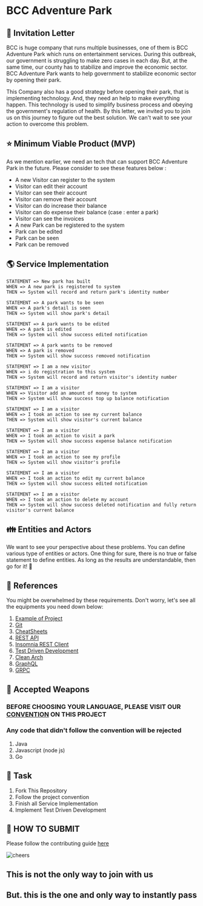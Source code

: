 # BCC Adventure Park

## :love_letter: <b>Invitation Letter</b>

BCC is huge company that runs multiple businesses, one of them is BCC Adventure Park which runs on entertainment
services. During this outbreak, our government is struggling to make zero cases in each day. But, at the same time, our
county has to stabilize and improve the economic sector. BCC Adventure Park wants to help government to stabilize
economic sector by opening their park.

This Company also has a good strategy before opening their park, that is implementing technology. And, they need an help
to make everything happen. This technology is used to simplify business process and obeying the government's regulation
of health. By this letter, we invited you to join us on this journey to figure out the best solution. We can't wait to
see your action to overcome this problem.

## :star: <b>Minimum Viable Product (MVP)</b>

As we mention earlier, we need an tech that can support BCC Adventure Park in the future. Please consider to see these
features below :

* A new Visitor can register to the system
* Visitor can edit their account
* Visitor can see their account
* Visitor can remove their account
* Visitor can do increase their balance
* Visitor can do expense their balance (case : enter a park)
* Visitor can see the invoices
* A new Park can be registered to the system
* Park can be edited
* Park can be seen
* Park can be removed

## :earth_americas: <b>Service Implementation</b>

```
STATEMENT => New park has built
WHEN => A new park is registered to system
THEN => System will record and return park's identity number

STATEMENT => A park wants to be seen
WHEN => A park's detail is seen
THEN => System will show park's detail

STATEMENT => A park wants to be edited
WHEN => A park is edited
THEN => System will show success edited notification

STATEMENT => A park wants to be removed
WHEN => A park is removed
THEN => System will show success removed notification

STATEMENT => I am a new visitor
WHEN => i do registration to this system
THEN => System will record and return visitor's identity number

STATEMENT => I am a visitor
WHEN => Visitor add an amount of money to system
THEN => System will show success top up balance notification

STATEMENT => I am a visitor
WHEN => I took an action to see my current balance
THEN => System will show visitor's current balance

STATEMENT => I am a visitor
WHEN => I took an action to visit a park
THEN => System will show success expense balance notification

STATEMENT => I am a visitor
WHEN => I took an action to see my profile
THEN => System will show visitor's profile 

STATEMENT => I am a visitor
WHEN => I took an action to edit my current balance
THEN => System will show success edited notification

STATEMENT => I am a visitor
WHEN => I took an action to delete my account
THEN => System will show success deleted notification and fully return visitor's current balance
```

## :family: <b>Entities and Actors</b>

We want to see your perspective about these problems. You can define various type of entities or actors. One thing for
sure, there is no true or false statement to define entities. As long as the results are understandable, then go for
it! :rocket:

## :blue_book: <b>References</b>

You might be overwhelmed by these requirements. Don't worry, let's see all the equipments you need down below:

1. [Example of Project](https://github.com/meong1234/fintech)
2. [Git](https://try.github.io/)
3. [CheatSheets](https://devhints.io/)
4. [REST API](https://restfulapi.net/)
5. [Insomnia REST Client](https://insomnia.rest/)
6. [Test Driven Development](https://www.freecodecamp.org/news/test-driven-development-what-it-is-and-what-it-is-not-41fa6bca02a2/)
7. [Clean Arch](https://blog.cleancoder.com/uncle-bob/2012/08/13/the-clean-architecture.html)
8. [GraphQL](https://graphql.org/)
9. [GRPC](https://grpc.io/)

## :hocho: <b>Accepted Weapons</b>

### BEFORE CHOOSING YOUR LANGUAGE, PLEASE VISIT OUR [CONVENTION](https://github.com/huf0813/bcc-adventure-park/blob/master/CONVENTION.md) ON THIS PROJECT

### Any code that didn't follow the convention will be rejected

1. Java
2. Javascript (node js)
3. Go

## :school_satchel: <b>Task</b>

1. Fork This Repository
2. Follow the project convention
3. Finish all Service Implementation
4. Implement Test Driven Development

## :gift: <b>HOW TO SUBMIT</b>

Please follow the contributing guide [here](https://github.com/huf0813/bcc-adventure-park/blob/master/CONTRIBUTING.md)

![cheers](https://media.giphy.com/media/kv5fbxHVAEOjrHeCLk/giphy.gif)
## This is not the only way to join with us
## But. this is the one and only way to instantly pass